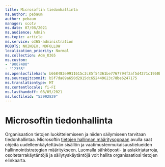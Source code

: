 ```yaml
---
title: Microsoftin tiedonhallinta
ms.author: pebaum
author: pebaum
manager: scotv
ms.date: 07/08/2021
ms.audience: Admin
ms.topic: article
ms.service: o365-administration
ROBOTS: NOINDEX, NOFOLLOW
localization_priority: Normal
ms.collection: Adm_O365
ms.custom:
- "9007400"
- "12355"
ms.openlocfilehash: b668483e9911615c3c85f54361be7767794f2af5d4271c1950b01b401a2e2ef2
ms.sourcegitcommit: b5f7da89a650d2915dc652449623c78be6247175
ms.translationtype: MT
ms.contentlocale: fi-FI
ms.lasthandoff: 08/05/2021
ms.locfileid: "53992829"
---
```

# <a name="microsoft-information-governance"></a>Microsoftin tiedonhallinta

Organisaation tietojen luokittelemiseen ja niiden säilymiseen tarvitaan tiedonhallintaa. Microsoftin [tietojen hallinnan määritysoppaan](https://admin.microsoft.com/AdminPortal/Home#/modernonboarding/migsetupguide) avulla saat ohjeita uudelleenkäytettävän sisällön ja vaatimustenmukaisuustietueiden hallinnointistrategian määritykseen. Luomalla sähköposti- ja asiakirjatarroja, osoitetarrakäytäntöjä ja säilytyskäytäntöjä voit hallita organisaatiosi tietojen elinkaarta.

